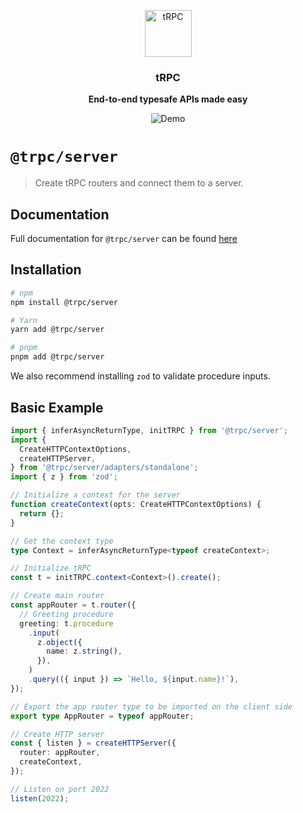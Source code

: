 <p align="center">
  <a href="https://trpc.io/"><img src="https://assets.trpc.io/icons/svgs/blue-bg-rounded.svg" alt="tRPC" height="75"/></a>
</p>

<h3 align="center">tRPC</h3>

<p align="center">
  <strong>End-to-end typesafe APIs made easy</strong>
</p>

<p align="center">
  <img src="https://assets.trpc.io/www/v10/v10-dark-landscape.gif" alt="Demo" />
</p>

# `@trpc/server`

> Create tRPC routers and connect them to a server.

## Documentation

Full documentation for `@trpc/server` can be found [here](https://trpc.io/docs/router)

## Installation

```bash
# npm
npm install @trpc/server

# Yarn
yarn add @trpc/server

# pnpm
pnpm add @trpc/server
```

We also recommend installing `zod` to validate procedure inputs.

## Basic Example

```ts
import { inferAsyncReturnType, initTRPC } from '@trpc/server';
import {
  CreateHTTPContextOptions,
  createHTTPServer,
} from '@trpc/server/adapters/standalone';
import { z } from 'zod';

// Initialize a context for the server
function createContext(opts: CreateHTTPContextOptions) {
  return {};
}

// Get the context type
type Context = inferAsyncReturnType<typeof createContext>;

// Initialize tRPC
const t = initTRPC.context<Context>().create();

// Create main router
const appRouter = t.router({
  // Greeting procedure
  greeting: t.procedure
    .input(
      z.object({
        name: z.string(),
      }),
    )
    .query(({ input }) => `Hello, ${input.name}!`),
});

// Export the app router type to be imported on the client side
export type AppRouter = typeof appRouter;

// Create HTTP server
const { listen } = createHTTPServer({
  router: appRouter,
  createContext,
});

// Listen on port 2022
listen(2022);
```
